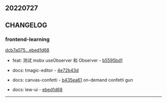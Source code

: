 ## 20220727

## CHANGELOG

### frontend-learning

[dcb7a075...ebed1d68](https://github.com/zhbhun/frontend-learning/compare/dcb7a075...ebed1d68)

* feat: 测试 mobx useObserver 和 Observer - [b5595bd1](https://github.com/zhbhun/frontend-learning/commit/b5595bd19db31c4166cd076f0c64df10b3852c26)
* docs: tmagic-editor - [4e72b43d](https://github.com/zhbhun/frontend-learning/commit/4e72b43dbf8dbbd139f68f50089d603f31ee03df)
* docs: canvas-confetti - [b435ea61](https://github.com/zhbhun/frontend-learning/commit/b435ea61303b4c37b9ccb995e0e36e86289a3c4d)
    on-demand confetti gun
    

* docs: lew-ui - [ebed1d68](https://github.com/zhbhun/frontend-learning/commit/ebed1d6814e9cb76f271a1e0880b8b3e004983bf)

---

